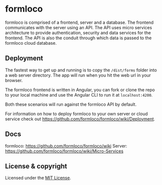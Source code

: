 # formloco

formloco is comprised of a frontend, server and a database. The frontend communicates with the server using an API. The API uses micro services architecture to provide authentication, security and data services for the frontend. The API is also the conduit through which data is passed to the formloco cloud database.

## Deployment

The fastest way to get up and running is to copy the `/dist/forms` folder into a web server directory. The app will run when you hit the web url in your browser.

The formloco frontend is written in Angular, you can fork or clone the repo to your local machine and use the Angular CLI to run it at `localhost:4200`.

Both these scenarios will run against the formloco API by default.

For information on how to deploy formloco to your own server or cloud service check out https://github.com/formloco/formloco/wiki/Deployment.

## Docs

formloco: https://github.com/formloco/formloco/wiki
Server: https://github.com/formloco/formloco/wiki/Micro-Services
​
## License & copyright

Licensed under the [MIT License](LICENSE).

